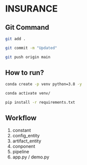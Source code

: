 # INSURANCE 


## Git Command
```bash 
git add .

git commit -m "Updated"

git push origin main

```

## How to run?

```bash 
conda create -p venv python=3.8 -y
```

```bash 
conda activate venv/
```

```bash 
pip install -r requirements.txt
```
## Workflow

1. constant
2. config_entity
3. artifact_entity
4. conponent
5. pipeline
6. app.py / demo.py



